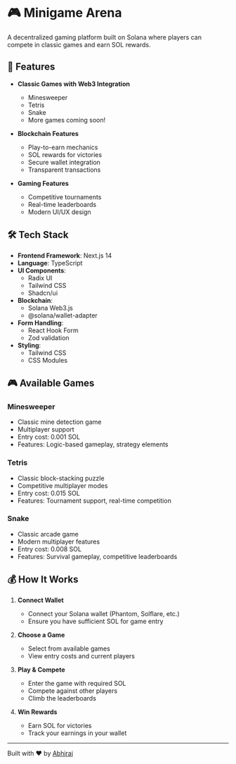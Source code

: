# 🎮 Minigame Arena

A decentralized gaming platform built on Solana where players can compete in classic games and earn SOL rewards.

## 🌟 Features

- **Classic Games with Web3 Integration**

  - Minesweeper
  - Tetris
  - Snake
  - More games coming soon!

- **Blockchain Features**

  - Play-to-earn mechanics
  - SOL rewards for victories
  - Secure wallet integration
  - Transparent transactions

- **Gaming Features**
  - Competitive tournaments
  - Real-time leaderboards
  - Modern UI/UX design

## 🛠️ Tech Stack

- **Frontend Framework**: Next.js 14
- **Language**: TypeScript
- **UI Components**:
  - Radix UI
  - Tailwind CSS
  - Shadcn/ui
- **Blockchain**:
  - Solana Web3.js
  - @solana/wallet-adapter
- **Form Handling**:
  - React Hook Form
  - Zod validation
- **Styling**:
  - Tailwind CSS
  - CSS Modules

## 🎮 Available Games

### Minesweeper

- Classic mine detection game
- Multiplayer support
- Entry cost: 0.001 SOL
- Features: Logic-based gameplay, strategy elements

### Tetris

- Classic block-stacking puzzle
- Competitive multiplayer modes
- Entry cost: 0.015 SOL
- Features: Tournament support, real-time competition

### Snake

- Classic arcade game
- Modern multiplayer features
- Entry cost: 0.008 SOL
- Features: Survival gameplay, competitive leaderboards

## 💰 How It Works

1. **Connect Wallet**

   - Connect your Solana wallet (Phantom, Solflare, etc.)
   - Ensure you have sufficient SOL for game entry

2. **Choose a Game**

   - Select from available games
   - View entry costs and current players

3. **Play & Compete**

   - Enter the game with required SOL
   - Compete against other players
   - Climb the leaderboards

4. **Win Rewards**
   - Earn SOL for victories
   - Track your earnings in your wallet

---

Built with ❤️ by [Abhiraj](https://x.com/abhiraj_2404)
